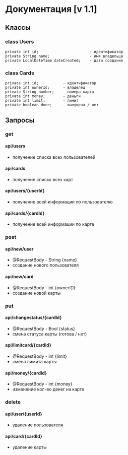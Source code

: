 # Документация [v 1.1]

## Классы
### class Users
    private int id;                       - идентификатор
    private String name;                  - имя владельца
    private LocalDateTime dateCreated;    - дата создания

### class Cards
    private int id;           - идентификатор
    private int ownerId;      - владелец
    private String number;    - номера карты
    private int money;        - деньги
    private int limit;        - лимит
    private boolean done;     - выпущена / нет
    
## Запросы
### get
#### api/users
- получение списка всех пользователей
#### api/cards
- получение списка всех карт
#### api/users/{userId}
- получение всей информации по пользователю
#### api/cards/{cardId}
- получение всей информации по карте

### post
#### api/new/user
- @RequestBody - String {name}
- создание нового пользователя
#### api/new/card
- @RequestBody - int {ownerID}
- создание новой карты

### put
#### api/changestatus/{cardId}
- @RequestBody - Bool {status}
- смена статуса карты (готова / нет)
#### api/limitcard/{cardId}
- @RequestBody - int {limit}
- смена лимита карты
#### api/money/{cardId}
- @RequestBody - int {money}
- изменение кол-во денег на карте

### delete
#### api/user/{userId}
- удаление пользователя
#### api/card/{cardId}
- удаление карты
